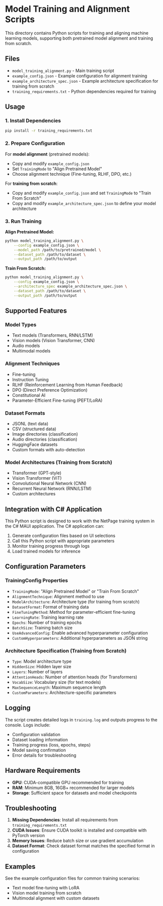 # Model Training and Alignment Scripts

This directory contains Python scripts for training and aligning machine learning models, supporting both pretrained model alignment and training from scratch.

## Files

- `model_training_alignment.py` - Main training script
- `example_config.json` - Example configuration for alignment training
- `example_architecture_spec.json` - Example architecture specification for training from scratch
- `training_requirements.txt` - Python dependencies required for training

## Usage

### 1. Install Dependencies

```bash
pip install -r training_requirements.txt
```

### 2. Prepare Configuration

For **model alignment** (pretrained models):
- Copy and modify `example_config.json`
- Set `TrainingMode` to "Align Pretrained Model"
- Choose alignment technique (Fine-tuning, RLHF, DPO, etc.)

For **training from scratch**:
- Copy and modify `example_config.json` and set `TrainingMode` to "Train From Scratch"
- Copy and modify `example_architecture_spec.json` to define your model architecture

### 3. Run Training

**Align Pretrained Model:**
```bash
python model_training_alignment.py \
    --config example_config.json \
    --model_path /path/to/pretrained/model \
    --dataset_path /path/to/dataset \
    --output_path /path/to/output
```

**Train From Scratch:**
```bash
python model_training_alignment.py \
    --config example_config.json \
    --architecture_spec example_architecture_spec.json \
    --dataset_path /path/to/dataset \
    --output_path /path/to/output
```

## Supported Features

### Model Types
- Text models (Transformers, RNN/LSTM)
- Vision models (Vision Transformer, CNN)
- Audio models
- Multimodal models

### Alignment Techniques
- Fine-tuning
- Instruction Tuning
- RLHF (Reinforcement Learning from Human Feedback)
- DPO (Direct Preference Optimization)
- Constitutional AI
- Parameter-Efficient Fine-tuning (PEFT/LoRA)

### Dataset Formats
- JSONL (text data)
- CSV (structured data)
- Image directories (classification)
- Audio directories (classification)
- HuggingFace datasets
- Custom formats with auto-detection

### Model Architectures (Training from Scratch)
- Transformer (GPT-style)
- Vision Transformer (ViT)
- Convolutional Neural Network (CNN)
- Recurrent Neural Network (RNN/LSTM)
- Custom architectures

## Integration with C# Application

This Python script is designed to work with the NetPage training system in the C# MAUI application. The C# application can:

1. Generate configuration files based on UI selections
2. Call this Python script with appropriate parameters
3. Monitor training progress through logs
4. Load trained models for inference

## Configuration Parameters

### TrainingConfig Properties
- `TrainingMode`: "Align Pretrained Model" or "Train From Scratch"
- `AlignmentTechnique`: Alignment method to use
- `ModelArchitecture`: Architecture type (for training from scratch)
- `DatasetFormat`: Format of training data
- `FineTuningMethod`: Method for parameter-efficient fine-tuning
- `LearningRate`: Training learning rate
- `Epochs`: Number of training epochs
- `BatchSize`: Training batch size
- `UseAdvancedConfig`: Enable advanced hyperparameter configuration
- `CustomHyperparameters`: Additional hyperparameters as JSON string

### Architecture Specification (Training from Scratch)
- `Type`: Model architecture type
- `HiddenSize`: Hidden layer size
- `Layers`: Number of layers
- `AttentionHeads`: Number of attention heads (for Transformers)
- `VocabSize`: Vocabulary size (for text models)
- `MaxSequenceLength`: Maximum sequence length
- `CustomParameters`: Architecture-specific parameters

## Logging

The script creates detailed logs in `training.log` and outputs progress to the console. Logs include:
- Configuration validation
- Dataset loading information
- Training progress (loss, epochs, steps)
- Model saving confirmation
- Error details for troubleshooting

## Hardware Requirements

- **GPU**: CUDA-compatible GPU recommended for training
- **RAM**: Minimum 8GB, 16GB+ recommended for larger models
- **Storage**: Sufficient space for datasets and model checkpoints

## Troubleshooting

1. **Missing Dependencies**: Install all requirements from `training_requirements.txt`
2. **CUDA Issues**: Ensure CUDA toolkit is installed and compatible with PyTorch version
3. **Memory Issues**: Reduce batch size or use gradient accumulation
4. **Dataset Format**: Check dataset format matches the specified format in configuration

## Examples

See the example configuration files for common training scenarios:
- Text model fine-tuning with LoRA
- Vision model training from scratch
- Multimodal alignment with custom datasets
